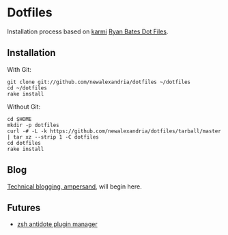 Dotfiles
========

Installation process based on [karmi](http://github.com/karmi/dotfiles/) [Ryan Bates Dot Files](http://github.com/ryanb/dotfiles/).

Installation
------------

With Git:

    git clone git://github.com/newalexandria/dotfiles ~/dotfiles
    cd ~/dotfiles
    rake install

Without Git:

    cd $HOME
    mkdir -p dotfiles
    curl -# -L -k https://github.com/newalexandria/dotfiles/tarball/master | tar xz --strip 1 -C dotfiles
    cd dotfiles
    rake install

Blog
------------

[Technical blogging, ampersand](http://newalexandria.github.io/dotfiles/), will begin here.

Futures
------------

* [zsh antidote plugin manager](https://getantidote.github.io)
